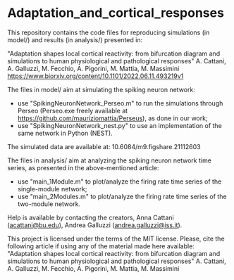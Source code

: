 # Adaptation_and_cortical_responses

This repository contains the code files for reproducing simulations (in model/) and results (in analysis/) presented in:

"Adaptation shapes local cortical reactivity: from bifurcation diagram and simulations to human physiological and pathological responses"
A. Cattani, A. Galluzzi, M. Fecchio, A. Pigorini, M. Mattia, M. Massimini
https://www.biorxiv.org/content/10.1101/2022.06.11.493219v1

The files in model/ aim at simulating the spiking neuron network:
- use "SpikingNeuronNetwork_Perseo.m" to run the simulations through Perseo (Perseo.exe freely available at https://github.com/mauriziomattia/Perseus), as done in our work;
- use "SpikingNeuronNetwork_nest.py" to use an implementation of the same network in Python (NEST).

The simulated data are available at: 10.6084/m9.figshare.21112603

The files in analysis/ aim at analyzing the spiking neuron network time series, as presented in the above-mentioned article:
- use "main_1Module.m" to plot/analyze the firing rate time series of the single-module network;
- use "main_2Modules.m" to plot/analyze the firing rate time series of the two-module network.

Help is available by contacting the creators, Anna Cattani (acattani@bu.edu), Andrea Galluzzi (andrea.galluzzi@iss.it).

This project is licensed under the terms of the MIT license.
Please, cite the following article if using any of the material made here available:
"Adaptation shapes local cortical reactivity: from bifurcation diagram and simulations to human physiological and pathological responses"
A. Cattani, A. Galluzzi, M. Fecchio, A. Pigorini, M. Mattia, M. Massimini







